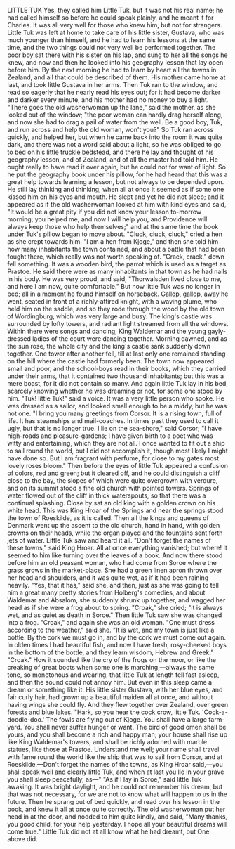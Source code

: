 LITTLE TUK
Yes,
they
called
him
Little
Tuk,
but
it
was
not
his
real
name;
he
had
called
himself
so
before
he
could
speak
plainly,
and
he
meant
it
for
Charles.
It
was
all
very
well
for
those
who
knew
him,
but
not
for
strangers.
Little
Tuk
was
left
at
home
to
take
care
of
his
little
sister,
Gustava,
who
was
much
younger
than
himself,
and
he
had
to
learn
his
lessons
at
the
same
time,
and
the
two
things
could
not
very
well
be
performed
together.
The
poor
boy
sat
there
with
his
sister
on
his
lap,
and
sung
to
her
all
the
songs
he
knew,
and
now
and
then
he
looked
into
his
geography
lesson
that
lay
open
before
him.
By
the
next
morning
he
had
to
learn
by
heart
all
the
towns
in
Zealand,
and
all
that
could
be
described
of
them.
His
mother
came
home
at
last,
and
took
little
Gustava
in
her
arms.
Then
Tuk
ran
to
the
window,
and
read
so
eagerly
that
he
nearly
read
his
eyes
out;
for
it
had
become
darker
and
darker
every
minute,
and
his
mother
had
no
money
to
buy
a
light.
"There
goes
the
old
washerwoman
up
the
lane,"
said
the
mother,
as
she
looked
out
of
the
window;
"the
poor
woman
can
hardly
drag
herself
along,
and
now
she
had
to
drag
a
pail
of
water
from
the
well.
Be
a
good
boy,
Tuk,
and
run
across
and
help
the
old
woman,
won't
you?"
So
Tuk
ran
across
quickly,
and
helped
her,
but
when
he
came
back
into
the
room
it
was
quite
dark,
and
there
was
not
a
word
said
about
a
light,
so
he
was
obliged
to
go
to
bed
on
his
little
truckle
bedstead,
and
there
he
lay
and
thought
of
his
geography
lesson,
and
of
Zealand,
and
of
all
the
master
had
told
him.
He
ought
really
to
have
read
it
over
again,
but
he
could
not
for
want
of
light.
So
he
put
the
geography
book
under
his
pillow,
for
he
had
heard
that
this
was
a
great
help
towards
learning
a
lesson,
but
not
always
to
be
depended
upon.
He
still
lay
thinking
and
thinking,
when
all
at
once
it
seemed
as
if
some
one
kissed
him
on
his
eyes
and
mouth.
He
slept
and
yet
he
did
not
sleep;
and
it
appeared
as
if
the
old
washerwoman
looked
at
him
with
kind
eyes
and
said,
"It
would
be
a
great
pity
if
you
did
not
know
your
lesson
to-morrow
morning;
you
helped
me,
and
now
I
will
help
you,
and
Providence
will
always
keep
those
who
help
themselves;"
and
at
the
same
time
the
book
under
Tuk's
pillow
began
to
move
about.
"Cluck,
cluck,
cluck,"
cried
a
hen
as
she
crept
towards
him.
"I
am
a
hen
from
Kjoge,"
and
then
she
told
him
how
many
inhabitants
the
town
contained,
and
about
a
battle
that
had
been
fought
there,
which
really
was
not
worth
speaking
of.
"Crack,
crack,"
down
fell
something.
It
was
a
wooden
bird,
the
parrot
which
is
used
as
a
target
as
Prastoe.
He
said
there
were
as
many
inhabitants
in
that
town
as
he
had
nails
in
his
body.
He
was
very
proud,
and
said,
"Thorwalsden
lived
close
to
me,
and
here
I
am
now,
quite
comfortable."
But
now
little
Tuk
was
no
longer
in
bed;
all
in
a
moment
he
found
himself
on
horseback.
Gallop,
gallop,
away
he
went,
seated
in
front
of
a
richly-attired
knight,
with
a
waving
plume,
who
held
him
on
the
saddle,
and
so
they
rode
through
the
wood
by
the
old
town
of
Wordingburg,
which
was
very
large
and
busy.
The
king's
castle
was
surrounded
by
lofty
towers,
and
radiant
light
streamed
from
all
the
windows.
Within
there
were
songs
and
dancing;
King
Waldemar
and
the
young
gayly-dressed
ladies
of
the
court
were
dancing
together.
Morning
dawned,
and
as
the
sun
rose,
the
whole
city
and
the
king's
castle
sank
suddenly
down
together.
One
tower
after
another
fell,
till
at
last
only
one
remained
standing
on
the
hill
where
the
castle
had
formerly
been.
The
town
now
appeared
small
and
poor,
and
the
school-boys
read
in
their
books,
which
they
carried
under
their
arms,
that
it
contained
two
thousand
inhabitants;
but
this
was
a
mere
boast,
for
it
did
not
contain
so
many.
And
again
little
Tuk
lay
in
his
bed,
scarcely
knowing
whether
he
was
dreaming
or
not,
for
some
one
stood
by
him.
"Tuk!
little
Tuk!"
said
a
voice.
It
was
a
very
little
person
who
spoke.
He
was
dressed
as
a
sailor,
and
looked
small
enough
to
be
a
middy,
but
he
was
not
one.
"I
bring
you
many
greetings
from
Corsor.
It
is
a
rising
town,
full
of
life.
It
has
steamships
and
mail-coaches.
In
times
past
they
used
to
call
it
ugly,
but
that
is
no
longer
true.
I
lie
on
the
sea-shore,"
said
Corsor;
"I
have
high-roads
and
pleasure-gardens;
I
have
given
birth
to
a
poet
who
was
witty
and
entertaining,
which
they
are
not
all.
I
once
wanted
to
fit
out
a
ship
to
sail
round
the
world,
but
I
did
not
accomplish
it,
though
most
likely
I
might
have
done
so.
But
I
am
fragrant
with
perfume,
for
close
to
my
gates
most
lovely
roses
bloom."
Then
before
the
eyes
of
little
Tuk
appeared
a
confusion
of
colors,
red
and
green;
but
it
cleared
off,
and
he
could
distinguish
a
cliff
close
to
the
bay,
the
slopes
of
which
were
quite
overgrown
with
verdure,
and
on
its
summit
stood
a
fine
old
church
with
pointed
towers.
Springs
of
water
flowed
out
of
the
cliff
in
thick
waterspouts,
so
that
there
was
a
continual
splashing.
Close
by
sat
an
old
king
with
a
golden
crown
on
his
white
head.
This
was
King
Hroar
of
the
Springs
and
near
the
springs
stood
the
town
of
Roeskilde,
as
it
is
called.
Then
all
the
kings
and
queens
of
Denmark
went
up
the
ascent
to
the
old
church,
hand
in
hand,
with
golden
crowns
on
their
heads,
while
the
organ
played
and
the
fountains
sent
forth
jets
of
water.
Little
Tuk
saw
and
heard
it
all.
"Don't
forget
the
names
of
these
towns,"
said
King
Hroar.
All
at
once
everything
vanished;
but
where!
It
seemed
to
him
like
turning
over
the
leaves
of
a
book.
And
now
there
stood
before
him
an
old
peasant
woman,
who
had
come
from
Soroe
where
the
grass
grows
in
the
market-place.
She
had
a
green
linen
apron
thrown
over
her
head
and
shoulders,
and
it
was
quite
wet,
as
if
it
had
been
raining
heavily.
"Yes,
that
it
has,"
said
she,
and
then,
just
as
she
was
going
to
tell
him
a
great
many
pretty
stories
from
Holberg's
comedies,
and
about
Waldemar
and
Absalom,
she
suddenly
shrunk
up
together,
and
wagged
her
head
as
if
she
were
a
frog
about
to
spring.
"Croak,"
she
cried;
"it
is
always
wet,
and
as
quiet
as
death
in
Soroe."
Then
little
Tuk
saw
she
was
changed
into
a
frog.
"Croak,"
and
again
she
was
an
old
woman.
"One
must
dress
according
to
the
weather,"
said
she.
"It
is
wet,
and
my
town
is
just
like
a
bottle.
By
the
cork
we
must
go
in,
and
by
the
cork
we
must
come
out
again.
In
olden
times
I
had
beautiful
fish,
and
now
I
have
fresh,
rosy-cheeked
boys
in
the
bottom
of
the
bottle,
and
they
learn
wisdom,
Hebrew
and
Greek."
"Croak."
How
it
sounded
like
the
cry
of
the
frogs
on
the
moor,
or
like
the
creaking
of
great
boots
when
some
one
is
marching,—always
the
same
tone,
so
monotonous
and
wearing,
that
little
Tuk
at
length
fell
fast
asleep,
and
then
the
sound
could
not
annoy
him.
But
even
in
this
sleep
came
a
dream
or
something
like
it.
His
little
sister
Gustava,
with
her
blue
eyes,
and
fair
curly
hair,
had
grown
up
a
beautiful
maiden
all
at
once,
and
without
having
wings
she
could
fly.
And
they
flew
together
over
Zealand,
over
green
forests
and
blue
lakes.
"Hark,
so
you
hear
the
cock
crow,
little
Tuk.
'Cock-a-doodle-doo.'
The
fowls
are
flying
out
of
Kjoge.
You
shall
have
a
large
farm-yard.
You
shall
never
suffer
hunger
or
want.
The
bird
of
good
omen
shall
be
yours,
and
you
shall
become
a
rich
and
happy
man;
your
house
shall
rise
up
like
King
Waldemar's
towers,
and
shall
be
richly
adorned
with
marble
statues,
like
those
at
Prastoe.
Understand
me
well;
your
name
shall
travel
with
fame
round
the
world
like
the
ship
that
was
to
sail
from
Corsor,
and
at
Roeskilde,—Don't
forget
the
names
of
the
towns,
as
King
Hroar
said,—you
shall
speak
well
and
clearly
little
Tuk,
and
when
at
last
you
lie
in
your
grave
you
shall
sleep
peacefully,
as—"
"As
if
I
lay
in
Soroe,"
said
little
Tuk
awaking.
It
was
bright
daylight,
and
he
could
not
remember
his
dream,
but
that
was
not
necessary,
for
we
are
not
to
know
what
will
happen
to
us
in
the
future.
Then
he
sprang
out
of
bed
quickly,
and
read
over
his
lesson
in
the
book,
and
knew
it
all
at
once
quite
correctly.
The
old
washerwoman
put
her
head
in
at
the
door,
and
nodded
to
him
quite
kindly,
and
said,
"Many
thanks,
you
good
child,
for
your
help
yesterday.
I
hope
all
your
beautiful
dreams
will
come
true."
Little
Tuk
did
not
at
all
know
what
he
had
dreamt,
but
One
above
did.
